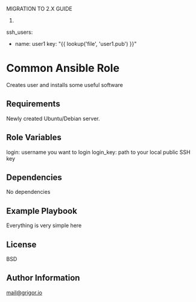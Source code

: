 MIGRATION TO 2.X GUIDE

1.

ssh_users:
  - name: user1
    key: "{{ lookup('file', 'user1.pub') }}"



Common Ansible Role
=========

Creates user and installs some useful software

Requirements
------------

Newly created Ubuntu/Debian server.

Role Variables
--------------

login: username you want to login
login_key: path to your local public SSH key

Dependencies
------------

No dependencies

Example Playbook
----------------

Everything is very simple here

License
-------

BSD

Author Information
------------------

mail@grigor.io
